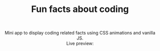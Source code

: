 <h1 align="center">Fun facts about coding</h1><br>
<p align="center">Mini app to display coding related facts using CSS animations and vanilla JS.<br>
Live preview: 
<p align="center">

